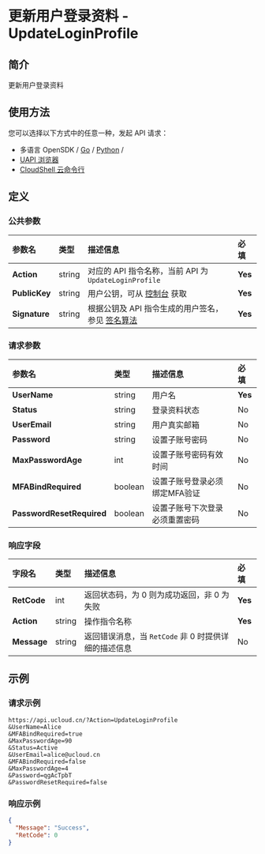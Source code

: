 # 更新用户登录资料 - UpdateLoginProfile

## 简介

更新用户登录资料






## 使用方法

您可以选择以下方式中的任意一种，发起 API 请求：
- 多语言 OpenSDK / [Go](https://github.com/ucloud/ucloud-sdk-go) / [Python](https://github.com/ucloud/ucloud-sdk-python3) /
- [UAPI 浏览器](https://console.ucloud.cn/uapi/detail?id=UpdateLoginProfile)
- [CloudShell 云命令行](https://shell.ucloud.cn/)


## 定义

### 公共参数

| 参数名 | 类型 | 描述信息 | 必填 |
|:---|:---|:---|:---|
| **Action**     | string  | 对应的 API 指令名称，当前 API 为 `UpdateLoginProfile`                        | **Yes** |
| **PublicKey**  | string  | 用户公钥，可从 [控制台](https://console.ucloud.cn/uapi/apikey) 获取                                             | **Yes** |
| **Signature**  | string  | 根据公钥及 API 指令生成的用户签名，参见 [签名算法](api/summary/signature.md)  | **Yes** |

### 请求参数

| 参数名 | 类型 | 描述信息 | 必填 |
|:---|:---|:---|:---|
| **UserName** | string | 用户名 |**Yes**|
| **Status** | string | 登录资料状态 |No|
| **UserEmail** | string | 用户真实邮箱 |No|
| **Password** | string | 设置子账号密码 |No|
| **MaxPasswordAge** | int | 设置子账号密码有效时间 |No|
| **MFABindRequired** | boolean | 设置子账号登录必须绑定MFA验证 |No|
| **PasswordResetRequired** | boolean | 设置子账号下次登录必须重置密码 |No|

### 响应字段

| 字段名 | 类型 | 描述信息 | 必填 |
|:---|:---|:---|:---|
| **RetCode** | int | 返回状态码，为 0 则为成功返回，非 0 为失败 |**Yes**|
| **Action** | string | 操作指令名称 |**Yes**|
| **Message** | string | 返回错误消息，当 `RetCode` 非 0 时提供详细的描述信息 |No|




## 示例

### 请求示例
    
```
https://api.ucloud.cn/?Action=UpdateLoginProfile
&UserName=Alice
&MFABindRequired=true
&MaxPasswordAge=90
&Status=Active
&UserEmail=alice@ucloud.cn
&MFABindRequired=false
&MaxPasswordAge=4
&Password=qgAcTpbT
&PasswordResetRequired=false
```

### 响应示例
    
```json
{
  "Message": "Success",
  "RetCode": 0
}
```





